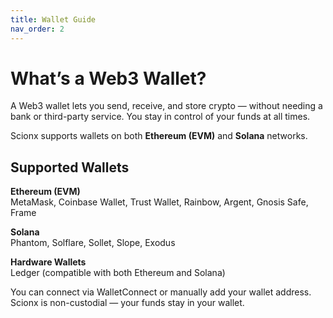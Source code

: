 ```yaml
---
title: Wallet Guide
nav_order: 2
---
```


# What’s a Web3 Wallet?

A Web3 wallet lets you send, receive, and store crypto — without needing a bank or third-party service. You stay in control of your funds at all times.

Scionx supports wallets on both **Ethereum (EVM)** and **Solana** networks.

## Supported Wallets

**Ethereum (EVM)**  
MetaMask, Coinbase Wallet, Trust Wallet, Rainbow, Argent, Gnosis Safe, Frame

**Solana**  
Phantom, Solflare, Sollet, Slope, Exodus

**Hardware Wallets**  
Ledger (compatible with both Ethereum and Solana)

You can connect via WalletConnect or manually add your wallet address.  
Scionx is non-custodial — your funds stay in your wallet.

